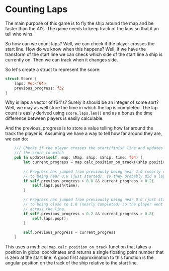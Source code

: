 # Counting Laps

The main purpose of this game is to fly the ship around the map and
be faster than the AI's. The game needs to keep track of the laps so
that it an tell who wins.

So how can we count laps? Well, we can check if the player crosses
the start line. How do we know when this happens? Well, if we have the
transform of the start line we can check which side of the start line
a ship is currently on. Then we can track when it changes side.

So let's create a struct to represent the score:
```rust
struct Score {
    laps: Vec<f64>,
    previous_progress: f32
}
```

Why is laps a vector of f64's? Surely it should be an integer of some
sort? Well, we may as well store the time in which the lap is completed.
The lap count is easily derived using `score.laps.len()` and as a bonus
the time difference between players is easily calculable.

And the previous_progress is to store a value telling how far around
the track the player is. Assuming we have a way to tell how far around
they are, we can do:

```rust
    /// Checks if the player crosses the start/finish line and updates
    /// the score to match
    pub fn update(&self, map: &Map, ship: &Ship, time: f64) {
        let current_progress = map.calc_position_on_track((ship.position.x, ship.position.y));
        
        // Progress has jumped from previously being near 1.0 (nearly completed)
        // to being near 0.0 (just started), so they probably did a lap
        if self.previous_progress > 0.8 && current_progress < 0.2{
            self.laps.push(time);
        }
        
        // Progress has jumped from previously being near 0.0 (just started)
        // to being close to 1.0 (nearly completed) so the player went back
        // across the line.
        if self.previous_progress < 0.2 && current_progress > 0.8{
            self.laps.pop();
        }
        
        self.previous_progress = current_progress
    }
```

This uses a mythical `map.calc_position_on_track` function that takes
a position in global coordinates and returns a single floating point
number that is zero at the start line. A good first approximation to
this function is the angular position on the track of the ship relative
to the start line.

```rust


```



<canvas id="swoop_counting_laps"></canvas>



